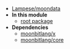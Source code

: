- [Lampese/moondata](Lampese/moondata/)
- **In this module**
  - [root package](Lampese/moondata/members)
- **Dependencies**
  - [moonbitlang/x](moonbitlang/x/)
  - [moonbitlang/core](moonbitlang/core/)